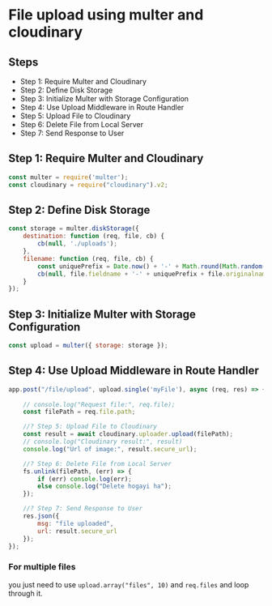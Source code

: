 # File upload using multer and cloudinary

## Steps
- Step 1: Require Multer and Cloudinary
- Step 2: Define Disk Storage
- Step 3: Initialize Multer with Storage Configuration
- Step 4: Use Upload Middleware in Route Handler
- Step 5: Upload File to Cloudinary
- Step 6: Delete File from Local Server
- Step 7: Send Response to User



## Step 1: Require Multer and Cloudinary
``` javascript
const multer = require('multer');
const cloudinary = require("cloudinary").v2;
```

## Step 2: Define Disk Storage
``` javascript
const storage = multer.diskStorage({
    destination: function (req, file, cb) {
        cb(null, './uploads');
    },
    filename: function (req, file, cb) {
        const uniquePrefix = Date.now() + '-' + Math.round(Math.random() * 1E9);
        cb(null, file.fieldname + '-' + uniquePrefix + file.originalname);
    }
});
```

## Step 3: Initialize Multer with Storage Configuration
``` javascript
const upload = multer({ storage: storage });
```

## Step 4: Use Upload Middleware in Route Handler
``` javascript
app.post("/file/upload", upload.single('myFile'), async (req, res) => {
    
    // console.log("Request file:", req.file);
    const filePath = req.file.path;

    //? Step 5: Upload File to Cloudinary
    const result = await cloudinary.uploader.upload(filePath);
    // console.log("Cloudinary result:", result)
    console.log("Url of image:", result.secure_url);

    //? Step 6: Delete File from Local Server
    fs.unlink(filePath, (err) => {
        if (err) console.log(err);
        else console.log("Delete hogayi ha");
    });

    //? Step 7: Send Response to User
    res.json({
        msg: "file uploaded",
        url: result.secure_url
    });
});
```

### For multiple files 
you just need to use ```upload.array("files", 10)``` and ```req.files``` and loop through it. 
